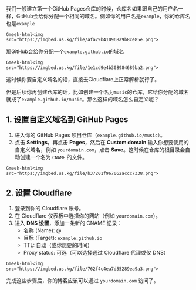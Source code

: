 我们一般建立第一个GitHub Pages仓库的时候，仓库名如果跟自己的用户名一样，GitHub会给你分配一个相同的域名。例如你的用户名是`example`，你的仓库名也是`example`


`Gmeek-html<img src="https://imgbed.us.kg/file/afa29b410968a9b8ce85e.png">`

那GitHub会给你分配一个`example.github.io`的域名


`Gmeek-html<img src="https://imgbed.us.kg/file/1e1cd9e4b308984689ba2.png">`

这时候你要自定义域名的话，直接去Cloudflare上正常解析就行了。

但是后续你再创建仓库的话，比如创建一个名为`music`的仓库，它给你分配的域名就成了`example.github.io/music`。那么这样的域名怎么自定义呢？

## 1. 设置自定义域名到 GitHub Pages

1. 进入你的 GitHub Pages 项目仓库（`example.github.io/music`）。
2. 点击 **Settings**，再点击 **Pages**，然后在 **Custom domain** 输入你想要使用的自定义域名，例如 `yourdomain.com`，点击 **Save**。这时候在仓库的根目录会自动创建一个名为 `CNAME` 的文件。

`Gmeek-html<img src="https://imgbed.us.kg/file/b37201f967062accc7338.png">`

## 2. 设置 Cloudflare

1. 登录到你的 Cloudflare 账号。
2. 在 Cloudflare 仪表板中选择你的网站（例如 `yourdomain.com`）。
3. 进入 **DNS 设置**，添加一条新的 CNAME 记录：
   - 名称 (Name): @
   - 目标 (Target): `example.github.io`
   - TTL: 自动（或你想要的时间）
   - Proxy status: 可选（可以选择通过 Cloudflare 代理或仅 DNS）

`Gmeek-html<img src="https://imgbed.us.kg/file/762f4c4ea7d55289ea9a3.png">`

完成这些步骤后，你的博客应该可以通过 `yourdomain.com` 访问了。
